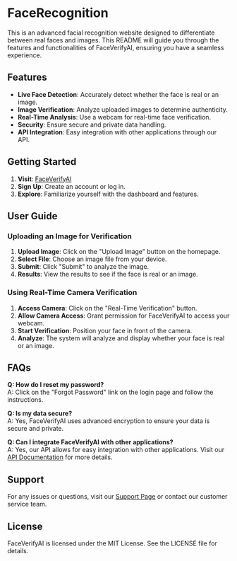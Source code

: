 # FaceRecognition
This is an advanced facial recognition website designed to differentiate between real faces and images. This README will guide you through the features and functionalities of FaceVerifyAI, ensuring you have a seamless experience.

## Features

- **Live Face Detection**: Accurately detect whether the face is real or an image.
- **Image Verification**: Analyze uploaded images to determine authenticity.
- **Real-Time Analysis**: Use a webcam for real-time face verification.
- **Security**: Ensure secure and private data handling.
- **API Integration**: Easy integration with other applications through our API.

## Getting Started

1. **Visit**: [FaceVerifyAI](https://www.faceverifyai.com)
2. **Sign Up**: Create an account or log in.
3. **Explore**: Familiarize yourself with the dashboard and features.

## User Guide

### Uploading an Image for Verification

1. **Upload Image**: Click on the "Upload Image" button on the homepage.
2. **Select File**: Choose an image file from your device.
3. **Submit**: Click "Submit" to analyze the image.
4. **Results**: View the results to see if the face is real or an image.

### Using Real-Time Camera Verification

1. **Access Camera**: Click on the "Real-Time Verification" button.
2. **Allow Camera Access**: Grant permission for FaceVerifyAI to access your webcam.
3. **Start Verification**: Position your face in front of the camera.
4. **Analyze**: The system will analyze and display whether your face is real or an image.

## FAQs

**Q: How do I reset my password?**  
A: Click on the "Forgot Password" link on the login page and follow the instructions.

**Q: Is my data secure?**  
A: Yes, FaceVerifyAI uses advanced encryption to ensure your data is secure and private.

**Q: Can I integrate FaceVerifyAI with other applications?**  
A: Yes, our API allows for easy integration with other applications. Visit our [API Documentation](https://www.faceverifyai.com/api) for more details.

## Support

For any issues or questions, visit our [Support Page](https://www.faceverifyai.com/support) or contact our customer service team.

## License

FaceVerifyAI is licensed under the MIT License. See the LICENSE file for details.
